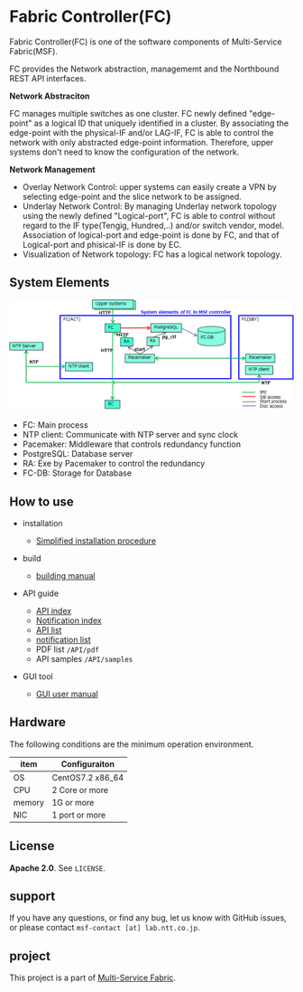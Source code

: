 # Fabric Controller(FC)

Fabric Controller(FC) is one of the software components of Multi-Service Fabric(MSF).

FC provides the Network abstraction, managememt and the Northbound REST API interfaces.

**Network Abstraciton**

FC manages multiple switches as one cluster. FC newly defined "edge-point" as a logical ID that uniquely identified in a cluster. By associating the edge-point with the physical-IF and/or LAG-IF, FC is able to control the network with only abstracted edge-point information. Therefore, upper systems don't need to know the configuration of the network.

**Network Management**
- Overlay Network Control: upper systems can easily create a VPN by selecting edge-point and the slice network to be assigned.
- Underlay Network Control: By managing Underlay network topology using the newly defined "Logical-port", FC is able to control without regard to  the IF type(Tengig, Hundred,..) and/or switch vendor, model. Association of logical-port and edge-point is done by FC, and that of Logical-port and phisical-IF is done by EC.
- Visualization of Network topology: FC has a logical network topology.

## System Elements

![system_elements_fc](doc/img/system_elements_fc.png)

- FC: Main process
- NTP client: Communicate with NTP server and sync clock
- Pacemaker: Middleware that controls redundancy function
- PostgreSQL: Database server
- RA: Exe by Pacemaker to control the redundancy
- FC-DB: Storage for Database

## How to use
- installation
    - [Simplified installation procedure](doc/fabric_controller_auto_installation_manual.md)
- build
    - [building manual](doc/fabric_controller_building_guide.md)
- API guide
    - [API index](API/controller_api_index.md)
    - [Notification index](API/controller_api_notification_index.md)
    - [API list](API/controller_api.xlsx)
    - [notification list](API/controller_api_notification.xlsx)
    - PDF list `/API/pdf`
    - API samples `/API/samples`

- GUI tool
    - [GUI user manual](doc/fabric_controller_gui_user_guide.md)


## Hardware
The following conditions are the minimum operation environment.

| item | Configuraiton |
| ---- | ---- |
| OS | CentOS7.2 x86_64 |
| CPU | 2 Core or more |
| memory | 1G or more |
| NIC | 1 port or more |

## License
**Apache 2.0**. See `LICENSE`.

## support
If you have any questions, or find any bug, let us know with GitHub issues, or please contact `msf-contact [at] lab.ntt.co.jp`.

## project
This project is a part of [Multi-Service Fabric](https://github.com/multi-service-fabric/).
